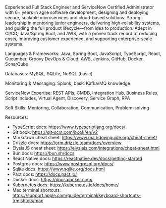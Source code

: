 Experienced Full Stack Engineer and ServiceNow Certified Administrator with 6+ years in agile software development, designing and deploying secure, scalable microservices and cloud-based solutions. Strong leadership in mentoring junior engineers, delivering high-reliability systems, and guiding the full product lifecycle—from idea to production. Adept in CI/CD, Java/Spring Boot, and AWS, with a proven track record of reducing costs, improving customer experience, and supporting enterprise-scale systems.

Languages & Frameworks: Java, Spring Boot, JavaScript, TypeScript, React, Cucumber, Groovy
DevOps & Cloud: AWS, Jenkins, GitHub, Docker, SonarQube

Databases: MySQL, SQLite, NoSQL (basic)

Monitoring & Messaging: Splunk, basic Kafka/MQ knowledge

ServiceNow Expertise: REST APIs, CMDB, Integration Hub, Business Rules, Script Includes, Virtual Agent, Discovery, Service Graph, RPA

Soft Skills: Mentoring, Collaboration, Communication, Problem-solving

Resources:
- TypeScript docs: https://www.typescriptlang.org/docs/
- Git book: https://git-scm.com/book/en/v2
- Markdown cheat sheet: https://www.markdownguide.org/cheat-sheet/
- Drizzle docs: https://orm.drizzle.team/docs/overview
- ElysiaJS cheat sheet: https://elysiajs.com/integrations/cheat-sheet.html
- Bun docs: https://bun.sh/docs
- React Native docs: https://reactnative.dev/docs/getting-started
- Postgres docs: https://www.postgresql.org/docs/
- Sqlite docs: https://www.sqlite.org/docs.html
- Pact docs: https://docs.pact.io/
- Docker docs: https://docs.docker.com/
- Kubernetes docs: https://kubernetes.io/docs/home/
- Mac terminal shortcuts: https://support.apple.com/guide/terminal/keyboard-shortcuts-trmlshtcts/mac
